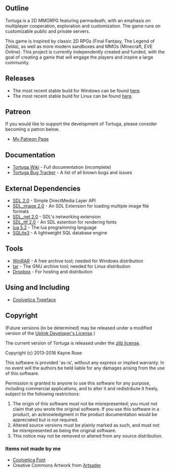 ## Outline

Tortuga is a 2D MMORPG featuring permadeath, with an emphasis on multiplayer cooperation, exploration and customization. The game runs on customizable public and private servers.

This game is inspired by classic 2D RPGs (Final Fantasy, The Legend of Zelda), as well as more modern sandboxes and MMOs (Minecraft, EVE Online). This project is currently independently created and funded, with the goal of creating a game that will engage the players and inspire a large community.

## Releases

* The most recent stable build for Windows can be found [here](https://dl.dropboxusercontent.com/u/46669050/Tortuga-win.rar).
* The most recent stable build for Linux can be found [here](https://dl.dropboxusercontent.com/u/46669050/Tortuga-linux.tar).

## Patreon

If you would like to support the development of Tortuga, please consider becoming a patron below.

* [My Patreon Page](https://patreon.com/user?u=2811779)

## Documentation

* [Tortuga Wiki](https://github.com/Ratstail91/Tortuga/wiki) - Full documentation (incomplete)
* [Tortuga Bug Tracker](https://github.com/Ratstail91/Tortuga/issues) - A list of all known bugs and issues

## External Dependencies

* [SDL 2.0](http://www.libsdl.org/) - Simple DirectMedia Layer API
* [SDL_image 2.0](https://www.libsdl.org/projects/SDL_image/) - An SDL Extension for loading multiple image file formats
* [SDL_net 2.0](http://www.libsdl.org/projects/SDL_net/) - SDL's networking extension
* [SDL_ttf 2.0](https://www.libsdl.org/projects/SDL_ttf/) - An SDL extention for rendering fonts
* [lua 5.2](http://www.lua.org/) - The lua programming language
* [SQLite3](http://www.sqlite.org/) - A lightweight SQL database engine

## Tools

* [WinRAR](http://www.rarlab.com/) - A free archive tool; needed for Windows distribution
* [tar](http://www.gnu.org/software/tar/manual/) - The GNU archive tool; needed for Linux distribution
* [Dropbox](https://www.dropbox.com/) - For hosting and distribution

## Using and Including

* [Coolvetica Typeface](http://typodermicfonts.com/coolvetica/)

## Copyright

(Future versions (to be determined) may be released under a modified version of the [Uplink Developer's License](http://www.introversion.co.uk/uplink/developer/license.html).)

The current version of Tortuga is released under the [zlib license](http://en.wikipedia.org/wiki/Zlib_License).  

Copyright (c) 2013-2016 Kayne Ruse

This software is provided 'as-is', without any express or implied warranty. In no event will the authors be held liable for any damages arising from the use of this software.

Permission is granted to anyone to use this software for any purpose, including commercial applications, and to alter it and redistribute it freely, subject to the following restrictions:

1. The origin of this software must not be misrepresented; you must not claim that you wrote the original software. If you use this software in a product, an acknowledgment in the product documentation would be appreciated but is not required.
2. Altered source versions must be plainly marked as such, and must not be misrepresented as being the original software.
3. This notice may not be removed or altered from any source distribution.

### Items not made by me

* [Coolvetica Font](http://typodermicfonts.com/coolvetica/)
* Creative Commons Artwork from [Artsader](http://www.moosader.com/artsader/)
